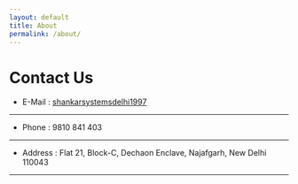```yaml
---
layout: default
title: About
permalink: /about/
---
```



Contact Us
===

+ E-Mail : [shankarsystemsdelhi1997](mailto:shankarsystemsdelhi1997@gmail.com)
---
+ Phone : 9810 841 403
---
+ Address : Flat 21, Block-C, Dechaon Enclave, Najafgarh, New Delhi 110043
---
